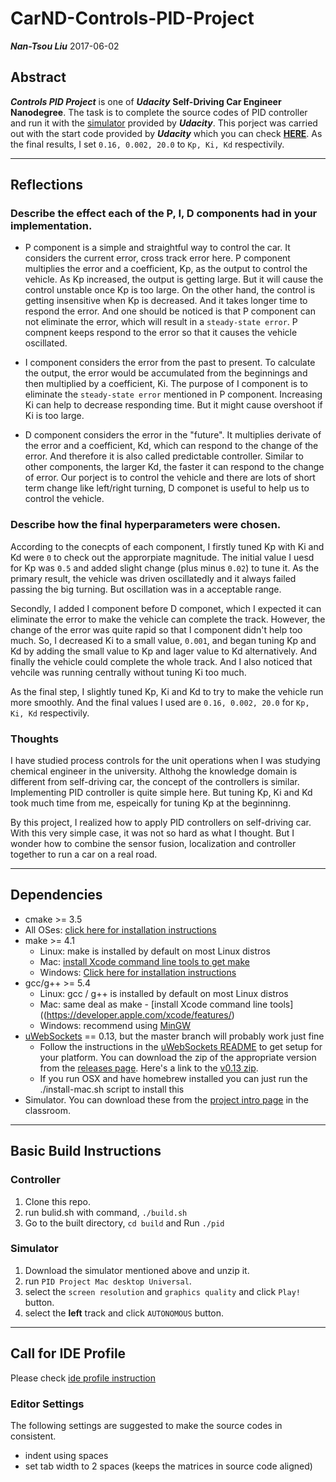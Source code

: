 # CarND-Controls-PID-Project

_**Nan-Tsou Liu**_ 2017-06-02

## Abstract

_**Controls PID Project**_ is one of _**Udacity**_ **Self-Driving Car Engineer Nanodegree**. The task is to complete the source codes of PID controller and run it with the [simulator]((https://github.com/udacity/CarND-PID-Control-Project/releases)) provided by _**Udacity**_. This porject was carried out with the start code provided by _**Udacity**_ which you can check [**HERE**](https://github.com/udacity/CarND-PID-Control-Project). As the final results, I set `0.16, 0.002, 20.0` to `Kp, Ki, Kd` respectivily.

---

## Reflections

### Describe the effect each of the P, I, D components had in your implementation.

* P component is a simple and straightful way to control the car. It considers the current error, cross track error here. P component multiplies the error and a coefficient, Kp, as the output to control the vehicle. As Kp increased, the output is getting large. But it will cause the control unstable once Kp is too large. On the other hand, the control is getting insensitive when Kp is decreased. And it takes longer time to respond the error. And one should be noticed is that P component can not eliminate the error, which will result in a `steady-state error`. P compnent keeps respond to the error so that it causes the vehicle oscillated.

* I component considers the error from the past to present. To calculate the output, the error would be accumulated from the beginnings and then multiplied by a coefficient, Ki. The purpose of I component is to eliminate the `steady-state error` mentioned in P component. Increasing Ki can help to decrease responding time. But it might cause overshoot if Ki is too large.

* D component considers the error in the "future". It multiplies derivate of the error and a coefficient, Kd, which can respond to the change of the error. And therefore it is also called predictable controller. Similar to other components, the larger Kd, the faster it can respond to the change of error. Our porject is to control the vehicle and there are lots of short term change like left/right turning, D componet is useful to help us to control the vehicle.

### Describe how the final hyperparameters were chosen.

According to the conecpts of each component, I firstly tuned Kp with Ki and Kd were `0` to check out the approrpiate magnitude. The initial value I uesd for Kp was `0.5` and added slight change (plus minus `0.02`) to tune it. As the primary result, the vehicle was driven oscillatedly and it always failed passing the big turning. But oscillation was in a acceptable range. 

Secondly, I added I component before D componet, which I expected it can eliminate the error to make the vehicle can complete the track. However, the change of the error was quite rapid so that I component didn't help too much. So, I decreased Ki to a small value, `0.001`, and began tuning Kp and Kd by adding the small value to Kp and lager value to Kd alternatively. And finally the vehicle could complete the whole track. And I also noticed that vehcile was running centrally without tuning Ki too much.

As the final step, I slightly tuned Kp, Ki and Kd to try to make the vehicle run more smoothly. And the final values I used are `0.16, 0.002, 20.0` for `Kp, Ki, Kd` respectivily.

### Thoughts

I have studied process controls for the unit operations when I was studying chemical engineer in the university. Althohg the knowledge domain is different from self-driving car, the concept of the controllers is similar. Implementing PID controller is quite simple here. But tuning Kp, Ki and Kd took much time from me, espeically for tuning Kp at the beginninng.

By this project, I realized how to apply PID controllers on self-driving car. With this very simple case, it was not so hard as what I thought. But I wonder how to combine the sensor fusion, localization and controller together to run a car on a real road.

---

## Dependencies

* cmake >= 3.5
 * All OSes: [click here for installation instructions](https://cmake.org/install/)
* make >= 4.1
  * Linux: make is installed by default on most Linux distros
  * Mac: [install Xcode command line tools to get make](https://developer.apple.com/xcode/features/)
  * Windows: [Click here for installation instructions](http://gnuwin32.sourceforge.net/packages/make.htm)
* gcc/g++ >= 5.4
  * Linux: gcc / g++ is installed by default on most Linux distros
  * Mac: same deal as make - [install Xcode command line tools]((https://developer.apple.com/xcode/features/)
  * Windows: recommend using [MinGW](http://www.mingw.org/)
* [uWebSockets](https://github.com/uWebSockets/uWebSockets) == 0.13, but the master branch will probably work just fine
  * Follow the instructions in the [uWebSockets README](https://github.com/uWebSockets/uWebSockets/blob/master/README.md) to get setup for your platform. You can download the zip of the appropriate version from the [releases page](https://github.com/uWebSockets/uWebSockets/releases). Here's a link to the [v0.13 zip](https://github.com/uWebSockets/uWebSockets/archive/v0.13.0.zip).
  * If you run OSX and have homebrew installed you can just run the ./install-mac.sh script to install this
* Simulator. You can download these from the [project intro page](https://github.com/udacity/CarND-PID-Control-Project/releases) in the classroom.

---

## Basic Build Instructions

### Controller
1. Clone this repo.
2. run bulid.sh with command, `./build.sh`
3. Go to the built directory, `cd build` and Run `./pid`

### Simulator
1. Download the simulator mentioned above and unzip it.
2. run `PID Project Mac desktop Universal`.
3. select the `screen resolution` and `graphics quality` and click `Play!` button.
4. select the **left** track and click `AUTONOMOUS` button.

---

## Call for IDE Profile

Please check [ide profile instruction](ide_profiles/README.md)

### Editor Settings

The following settings are suggested to make the source codes in consistent.

* indent using spaces
* set tab width to 2 spaces (keeps the matrices in source code aligned)
